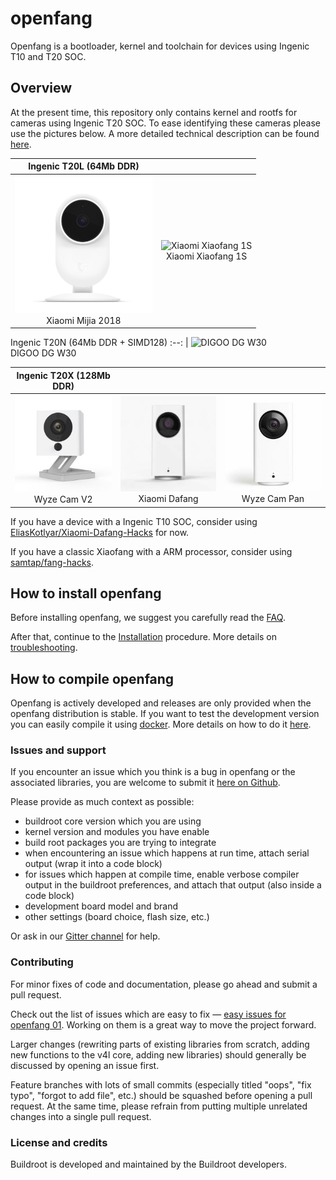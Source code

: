 # openfang
Openfang is a bootloader, kernel and toolchain for devices using Ingenic T10 and T20 SOC.


## Overview
At the present time, this repository only contains kernel and rootfs for cameras using Ingenic T20 SOC. To ease identifying these cameras please use the pictures below. A more detailed technical description can be found [here](doc/overview.md).

Ingenic T20L (64Mb DDR) | &nbsp;
:--: | :--:
[![Xiaomi Mijia](doc/SXJ02ZM/img/xiaomi_mijia_2018.jpg)](https://github.com/mje-nz/openfang/blob/master/doc/SXJ02ZM/SXJ02ZM_instructions.md) <br/> Xiaomi Mijia 2018  |  ![Xiaomi Xiaofang 1S](doc/xiaomi_xiaofang1s/img/xiaofang1s.jpg) <br/> Xiaomi Xiaofang 1S

Ingenic T20N (64Mb DDR + SIMD128)
:--: |
![DIGOO DG W30](doc/dg-w30/img/dg-w30.jpg) <br/> DIGOO DG W30

Ingenic T20X (128Mb DDR) | &nbsp; | &nbsp;
:--: | :--: | :--:
![Wyze Cam v2](doc/wyzecam_v2/img/wyzecam_v2.jpg) <br/> Wyze Cam V2  |  ![Xiaomi Dafang](doc/xiaomi_dafang/img/xiaomi_dafang.jpg) <br/> Xiaomi Dafang  |  [![Wyze Cam Pan](doc/WYZECP1/img/wyzecam_pan.jpg)](https://github.com/mje-nz/openfang/blob/master/doc/WYZECP1/wyzecp1_instructions.md) <br/> Wyze Cam Pan

If you have a device with a Ingenic T10 SOC, consider using [EliasKotlyar/Xiaomi-Dafang-Hacks](https://github.com/EliasKotlyar/Xiaomi-Dafang-Hacks) for now.

If you have a classic Xiaofang with a ARM processor, consider using [samtap/fang-hacks](https://github.com/samtap/fang-hacks).


## How to install openfang
Before installing openfang, we suggest you carefully read the [FAQ](/doc/faq.md).

After that, continue to the [Installation](/doc/install.md) procedure. More details on [troubleshooting](doc/troubleshooting.md).


## How to compile openfang
Openfang is actively developed and releases are only provided when the openfang distribution is stable. If you want to test the development version you can easily compile it using [docker](https://www.docker.com/). More details on how to do it [here](doc/docker.md).

### Issues and support
If you encounter an issue which you think is a bug in openfang or the associated libraries, you are welcome to submit it [here on Github](https://github.com/anmaped/openfang/issues).

Please provide as much context as possible:

- buildroot core version which you are using
- kernel version and modules you have enable
- build root packages you are trying to integrate
- when encountering an issue which happens at run time, attach serial output (wrap it into a code block)
- for issues which happen at compile time, enable verbose compiler output in the buildroot preferences, and attach that output (also inside a code block)
- development board model and brand
- other settings (board choice, flash size, etc.)

Or ask in our [Gitter channel](https://gitter.im/openfang_project) for help.

### Contributing
For minor fixes of code and documentation, please go ahead and submit a pull request.

Check out the list of issues which are easy to fix — [easy issues for openfang 01](https://github.com/anmaped/openfang/issues). Working on them is a great way to move the project forward.

Larger changes (rewriting parts of existing libraries from scratch, adding new functions to the v4l core, adding new libraries) should generally be discussed by opening an issue first.

Feature branches with lots of small commits (especially titled "oops", "fix typo", "forgot to add file", etc.) should be squashed before opening a pull request. At the same time, please refrain from putting multiple unrelated changes into a single pull request.

### License and credits
Buildroot is developed and maintained by the Buildroot developers.
